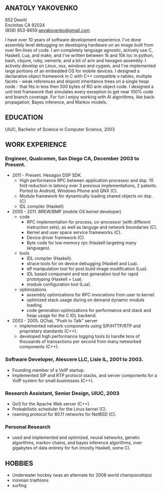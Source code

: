 ANATOLY YAKOVENKO
-----------------
852 Dewitt  
Encinitas CA 92024  
(858) 853-8659 
aeyakovenko@gmail.com  


I have over 10 years of software development experience. I've done
assembly level debugging on developing hardware on an image built
from over 9m lines of code.  I am completely language agnostic,
actively use C, Haskell, Lua, and make, and I've written between
1k and 10k loc in python, bash, clojure, ruby, nemerle, and a bit
of arm and hexagon assembly.  I actively develop on Linux, osx,
windows and cygwin, and I've implemented large portions of an embedded
OS for mobile devices.  I designed a declarative object framework
in C with C++ compatible v-tables, multiple facets - weak references
and disjoint inheritance trees on a single heap node -  that fits
in less then 500 bytes of RO arm object code.  I designed a unit
test framework that simulates every exception to get near 100%
code and branch coverage. For fun I enjoy working with AI algorithms,
like back-propagation, Bayes inference, and Markov models.

EDUCATION
---------
UIUC, Bachelor of Science in Computer Science, 2003

WORK EXPERIENCE
---------------
### Engineer, Qualcomm, San Diego CA, December 2003 to Present. ###
   * 2011 - Present. Hexagon DSP SDK.
      * High performance RPC between application processor and dsp.
        10 fold reduction in latency over 3 previous implementations,
        2 patents.  Ported to Android, Windows Phone and QNX (C).
      * Module framework for dynamically loading shared objects on
        dsp. (C)
      * IDL compiler (Haskell)
   * 2005 - 2011.  BREW/BMP (mobile OS kernel developer)
      * code
         * RPC implementation for process, co-processor (with
           different instruction sets), as well as languge and
           network boundaries (C).
         * Kernel and user space service frameworks (C).
         * Device driver framework (C).
         * Byte code for low memory rpc (Haskell targeting many
           languages).
      * tools
         * IDL compiler (Haskell).
         * strace tools for on device debugging (Haskell and Lua).
         * elf manipulation tool for post build image modification
           (Lua).
         * IDL based component and test generation tool for rapid
           prototyping (Haskell + Lua).
         * module configuration tool (Lua).
      * optimizations
         * assembly optimizations for RPC invocations from user to
           kernel.
         * optimized stack usage during on demand dynamic module
           loading.
         * code generation optimizations for performance and stack
           and heap usage for the C IDL backend.
   * 2003 - 2005.  QChat, "Push to Talk" server
      * implemented network components using SIP/HTTP/RTP and
        proprietary standards (C++).
      * developed high performance logging tools to handle tens of
        thousands of transactions per second from many networked
        components (C++).

### Software Developer, Alescere LLC, Lisle IL, 2001 to 2003. ###
   * Founding member of a VoIP startup.
   * Implemented SIP and RTP protocol stacks, and server components
     for a VoIP system for small businesses  (C++).

### Research Assistant, Senior Design, UIUC, 2003 ###
   * QoS for the Apache Web server (C++).
   * Probabilistic scheduler for the Linux kernel (C).
   * roaming protocol for 80.11 networks for NetBSD (C).

### Personal Research ###
  * used and implemented and optimized, neural networks, genetic
    algorithms, markov chains, and bayes inference algorithms,
    over gigabytes of data entirely for fun  (mostly Haskell, some C).

HOBBIES
-------
   * Underwater hockey (was an alternate for 2008 world championships)
   * ironman triathlons
   * surfing
